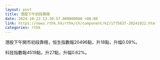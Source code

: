 ```yaml
---
layout: post
title: 港股下午初段靠穩
date: 2024-10-22 13:30:57.000000000 +08:00
link: https://news.rthk.hk/rthk/ch/component/k2/1775637-20241022.htm
categories: rthk
---
```


港股下午開市初段靠穩，恒生指數報20496點，升18點，升幅0.09%。

科技指數報4519點，升27點，升幅0.62%。
